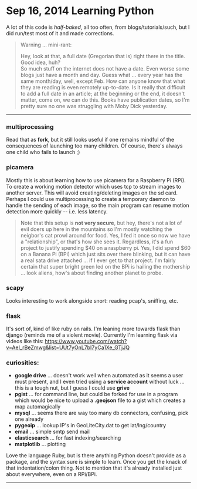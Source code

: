 Sep 16, 2014 Learning Python
===============

A lot of this code is *half-baked*, all too often, from blogs/tutorials/such,
but I did run/test most of it and made corrections. 

> Warning ... mini-rant:
>
> Hey, look at that, a full date (Gregorian that is) right there in the title. 
> Good idea, huh?  
> So much stuff on the internet does not have a date. 
> Even worse some blogs just have a month and day.
> Guess what ... every year has the same month/day, well, except Feb. 
> How can anyone know that what they are reading is even remotely up-to-date.
> Is it really that difficult to add a full date in an article; at the 
> beginning or the end, it doesn't matter, come on, we can do this.
> Books have publication dates, so I'm pretty sure no one was struggling 
> with Moby Dick yesterday.

***

### multiprocessing

Read that as **fork**, but it still looks useful if one remains
mindful of the consequences of launching too many children. Of 
course, there's always one child who fails to launch ;)

### picamera

Mostly this is about learning how to use picamera for a Raspberry Pi (RPi). 
To create a working motion detector which uses tcp to stream images to another server.
This will avoid creating/deleting images on the sd card.  Perhaps I could
use multiprocessing to create a temporary daemon to handle the sending of each
image, so the main program can resume motion detection more quickly -- i.e.
less latency.

> Note that this setup is **not very secure**, but hey, there's not a lot of evil 
doers up here in the mountains so I'm mostly watching 
the neigbor's cat prowl around for food. 
Yes, I fed it once so now we have a "relationship", or that's how she sees it.
Regardless, it's a fun project to justify spending $40 on a raspberry pi.
Yes, I did spend $60 on a Banana Pi (BPi) which just sits over there blinking, but 
it can have a real sata drive attached ... if I ever get to that project. I'm
fairly certain that super bright green led on the BPi is hailing the mothership
... look aliens, how's about finding another planet to probe.

### scapy

Looks interesting to work alongside snort: reading pcap's, sniffing, etc.

### flask

It's sort of, kind of like ruby on rails.
I'm leaning more towards flask than django (reminds me of a violent movie).
Currently I'm learning flask via videos like this:
https://www.youtube.com/watch?v=AeI_rBeZmwg&list=UUt7yOnL7bI7yCa1Xe_GTjJQ

### curiosities:

* **google drive** ... doesn't work well when automated as it seems a user must present, and I even tried using a **service account** without luck ... this is a tough nut, but I guess I could use **grive**
* **pgist** ... for command line, but could be forked for use in a program which would be nice to upload a **.geojson** file to a gist which creates a map automagically
* **mysql** ... seems there are way too many db connectors, confusing, pick one already
* **pygeoip** ... lookup IP's in GeoLiteCity.dat to get lat/lng/country
* **email** ... simple smtp send mail
* **elasticsearch** ... for fast indexing/searching
* **matplotlib** ... plotting

Love the language Ruby, but is there anything Python doesn't provide as a package, and the 
syntax sure is simple to learn. Once you get the knack of that indentation/colon thing. 
Not to mention that it's already installed just about everywhere, even on a RPi/BPi.

***
